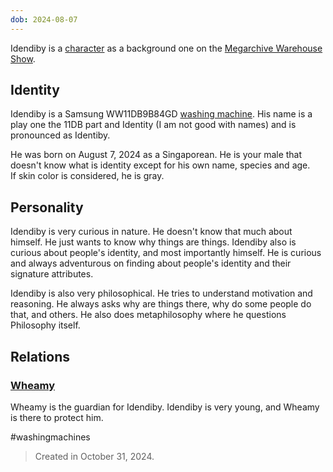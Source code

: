 ```yaml
---
dob: 2024-08-07
---
```

Idendiby is a [character](Characters.md) as a background one on the [Megarchive Warehouse Show](Megarchive%20Warehouse%20Show.md).

## Identity

Idendiby is a Samsung WW11DB9B84GD [washing machine](Washing%20Machines.md). His name is a play one the 11DB part and Identity (I am not good with names) and is pronounced as Identiby.

He was born on August 7, 2024 as a Singaporean. He is your male that doesn't know what is identity except for his own name, species and age.  
If skin color is considered, he is gray.

## Personality
Idendiby is very curious in nature. He doesn't know that much about himself. He just wants to know why things are things. Idendiby also is curious about people's identity, and most importantly himself. He is curious and always adventurous on finding about people's identity and their signature attributes.

Idendiby is also very philosophical. He tries to understand motivation and reasoning. He always asks why are things there, why do some people do that, and others. He also does metaphilosophy where he questions Philosophy itself.

## Relations

### [Wheamy](Wheamy.md)
Wheamy is the guardian for Idendiby. Idendiby is very young, and Wheamy is there to protect him.


#washingmachines


> Created in October 31, 2024.